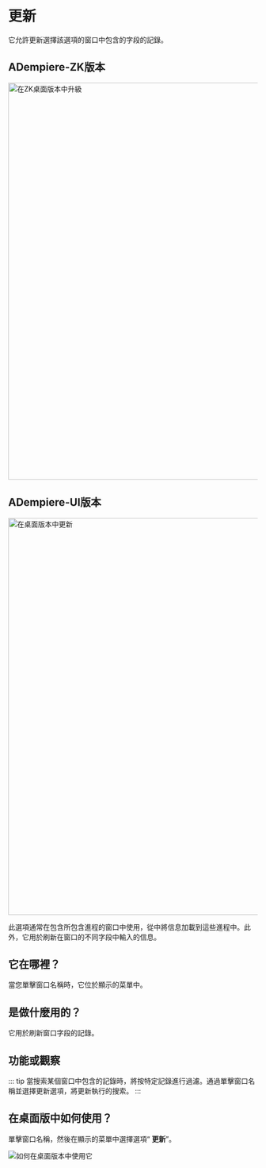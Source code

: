 # 更新

它允許更新選擇該選項的窗口中包含的字段的記錄。

## ADempiere-ZK版本

<img :src="$withBase('/images/components/update/zk-desktop-version-update.png')" alt="在ZK桌面版本中升級" width="800px">

## ADempiere-UI版本

<img :src="$withBase('/images/components/update/ui-desktop-version-update.png')" alt="在桌面版本中更新" width="800px">

此選項通常在包含所包含進程的窗口中使用，從中將信息加載到這些進程中。此外，它用於刷新在窗口的不同字段中輸入的信息。

## 它在哪裡？

當您單擊窗口名稱時，它位於顯示的菜單中。

## 是做什麼用的？

它用於刷新窗口字段的記錄。

## 功能或觀察

::: tip
當搜索某個窗口中包含的記錄時，將按特定記錄進行過濾。通過單擊窗口名稱並選擇更新選項，將更新執行的搜索。
:::

## 在桌面版中如何使用？

單擊窗口名稱，然後在顯示的菜單中選擇選項“ **更新**”。

![如何在桌面版本中使用它]('/images/components/update/how-to-use-it-in-the-desktop-version.gif' "如何在桌面版本中使用它")
